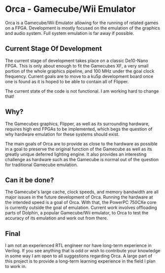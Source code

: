 # Orca - Gamecube/Wii Emulator

Orca is a Gamecube/Wii Emulator allowing for the running of related games on a FPGA. Development is
mostly focused on the emulation of the graphics and audio system. Full system emulation is far away if possible.


## Current Stage Of Development

The current stage of development takes place on a classic De10-Nano FPGA. This is only about enough
to fit the Gamecubes XF, a very small portion of the whole graphics pipeline, and 100 MHz under the
goal clock frequency. Current goals are to move to a ku5p development board once one is found as
it is hoped to be able to contain all of Flipper.

The current state of the code is not functional. I am working hard to change that!


## Why?

The Gamecubes graphics, Flipper, as well as its surrounding hardware, requires high end FPGAs to
be implemented, which begs the question of why hardware emulation for these systems should exist.

The main goals of Orca are to provide as close to the hardware as possible in a goal to preserve
the original function of the Gamecube as well as its greatly unique deferred lighting engine.
It also provides an interesting challenge as hardware such as the Gamecube is normal out of
the question for traditional Gamecube emulation.


## Can it be done?

The Gamecube's large cache, clock speeds, and memory bandwidth are all major issues in
the future development of Orca. Running the hardware at the intended speed is a goal 
of Orca. With that, the PowerPC 750CXe core is currently outside the goal of emulation.
Current work involves offloading parts of Dolphin, a popular Gamecube/Wii emulator, to
Orca to test the accuracy of its emulation and work out from there.


## Final

I am not an experienced RTL engineer nor have long-term experience in Verilog.
If you see anything that is odd or wish to contribute your knowledge in some way I am open
to all suggestions regarding Orca. A large part of this project is to provide
a long-term learning experience in the field I plan to work in.